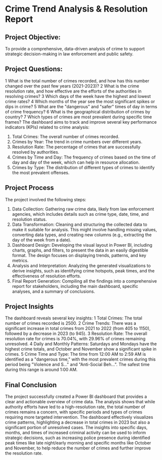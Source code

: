 #  Crime Trend Analysis & Resolution Report
## Project Objective:
To provide a comprehensive, data-driven analysis of crime to support strategic decision-making in law enforcement and public safety.
## Project Questions:
1 What is the total number of crimes recorded, and how has this number changed over the past few years (2021-2023)?
2 What is the crime resolution rate, and how effective are the efforts of the authorities in resolving crimes?
3 Which days of the week have the highest and lowest crime rates?
4 Which months of the year see the most significant spikes or dips in crime?
5 What are the "dangerous" and "safer" times of day in terms of crime frequency?
6 What is the geographical distribution of crimes by country?
7 Which types of crimes are most prevalent during specific time frames?
The dashboard aims to track and improve several key performance indicators (KPIs) related to crime analysis:
1.	Total Crimes: The overall number of crimes recorded.
2.	Crimes by Year: The trend in crime numbers over different years.
3.	Resolution Rate: The percentage of crimes that are successfully resolved by authorities.
4.	Crimes by Time and Day: The frequency of crimes based on the time of day and day of the week, which can help in resource allocation.
5.	Crimes by Type: The distribution of different types of crimes to identify the most prevalent offenses.
## Project Process
The project involved the following steps:
1.	Data Collection: Gathering raw crime data, likely from law enforcement agencies, which includes details such as crime type, date, time, and resolution status.
2.	Data Transformation: Cleaning and structuring the collected data to make it suitable for analysis. This might involve handling missing values, converting data types, and creating new columns (e.g., extracting the day of the week from a date).
3.	Dashboard Design: Developing the visual layout in Power BI, including charts, graphs, and filters, to present the data in an easily digestible format. The design focuses on displaying trends, patterns, and key metrics.
4.	Analysis and Interpretation: Analyzing the generated visualizations to derive insights, such as identifying crime hotspots, peak times, and the effectiveness of resolution efforts.
5.	Final Report Generation: Compiling all the findings into a comprehensive report for stakeholders, including the main dashboard, specific analyses, and a summary of conclusions.
## Project Insights
The dashboard reveals several key insights:
1	Total Crimes: The total number of crimes recorded is 2500.
2	Crime Trends: There was a significant increase in total crimes from 2021 to 2022 (from 405 to 1150), followed by a decrease in 2023 (to 945).
3	Resolution Rate: The overall resolution rate for crimes is 70.04%, with 29.96% of crimes remaining unresolved.
4	Daily and Monthly Patterns: Saturdays and Mondays have the highest crime totals, and October and November show a significant spike in crimes.
5	Crime Time and Type: The time from 12:00 AM to 2:59 AM is identified as a "dangerous time," with the most prevalent crimes during this period being "Violence and S..." and "Anti-Social Beh...". The safest time during this range is around 1:00 AM.
## Final Conclusion
The project successfully created a Power BI dashboard that provides a clear and actionable overview of crime data. The analysis shows that while authority efforts have led to a high-resolution rate, the total number of crimes remains a concern, with specific periods and types of crimes requiring more targeted intervention. The dashboard effectively visualizes crime patterns, highlighting a decrease in total crimes in 2023 but also a significant portion of unresolved cases. The insights into specific days, months, and times of increased criminal activity can be used to inform strategic decisions, such as increasing police presence during identified peak times like late night/early morning and specific months like October and November, to help reduce the number of crimes and further improve the resolution rate.


